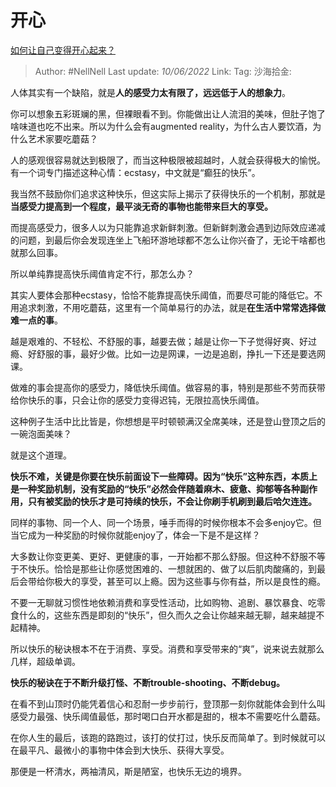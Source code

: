 # 开心

[如何让自己变得开心起来？](https://www.zhihu.com/question/20657503/answer/2554785917)

> Author: #NellNell
> Last update: *10/06/2022*
> Link:
> Tag:
> 沙海拾金:

人体其实有一个缺陷，就是**人的感受力太有限了，远远低于人的想象力**。

你可以想象五彩斑斓的黑，但裸眼看不到。你能做出让人流泪的美味，但肚子饱了啥味道也吃不出来。所以为什么会有augmented reality，为什么古人要饮酒，为什么艺术家要吃蘑菇？

人的感观很容易就达到极限了，而当这种极限被超越时，人就会获得极大的愉悦。有一个词专门描述这种心情：ecstasy，中文就是“癫狂的快乐”。

我当然不鼓励你们追求这种快乐，但这实际上揭示了获得快乐的一个机制，那就是**当感受力提高到一个程度，最平淡无奇的事物也能带来巨大的享受。**

而提高感受力，很多人以为只能靠追求新鲜刺激。但新鲜刺激会遇到边际效应递减的问题，到最后你会发现连坐上飞船环游地球都不怎么让你兴奋了，无论干啥都也就那么回事。

所以单纯靠提高快乐阈值肯定不行，那怎么办？

其实人要体会那种ecstasy，恰恰不能靠提高快乐阈值，而要尽可能的降低它。不用追求刺激，不用吃蘑菇，这里有一个简单易行的办法，就是**在生活中常常选择做难一点的事**。

越是艰难的、不轻松、不舒服的事，越要去做；越是让你一下子觉得好爽、好过瘾、好舒服的事，最好少做。比如一边是网课，一边是追剧，挣扎一下还是要选网课。

做难的事会提高你的感受力，降低快乐阈值。做容易的事，特别是那些不劳而获带给你快乐的事，只会让你的感受力变得迟钝，无限拉高快乐阈值。

这种例子生活中比比皆是，你想想是平时顿顿满汉全席美味，还是登山登顶之后的一碗泡面美味？

就是这个道理。

**快乐不难，关键是你要在快乐前面设下一些障碍。因为“快乐”这种东西，本质上是一种奖励机制，没有奖励的“快乐”必然会伴随着麻木、疲惫、抑郁等各种副作用，只有被奖励的快乐才是可持续的快乐，不会让你刷手机刷到最后哈欠连连。**

同样的事物、同一个人、同一个场景，唾手而得的时候你根本不会多enjoy它。但当它成为一种奖励的时候你就能enjoy了，体会一下是不是这样？

大多数让你变更美、更好、更健康的事，一开始都不那么舒服。但这种不舒服不等于不快乐。恰恰是那些让你感觉困难的、一想就困的、做了以后肌肉酸痛的，到最后会带给你极大的享受，甚至可以上瘾。因为这些事与你有益，所以是良性的瘾。

不要一无聊就习惯性地依赖消费和享受性活动，比如购物、追剧、暴饮暴食、吃零食什么的，这些东西是即刻的“快乐”，但久而久之会让你越来越无聊，越来越提不起精神。

所以快乐的秘诀根本不在于消费、享受。消费和享受带来的“爽”，说来说去就那么几样，超级单调。

**快乐的秘诀在于不断升级打怪、不断trouble-shooting、不断debug。**

在看不到山顶时仍能凭着信心和忍耐一步步前行，登顶那一刻你就能体会到什么叫感受力最强、快乐阈值最低，那时喝口白开水都是甜的，根本不需要吃什么蘑菇。

在你人生的最后，该跑的路跑过，该打的仗打过，快乐反而简单了。到时候就可以在最平凡、最微小的事物中体会到大快乐、获得大享受。

那便是一杯清水，两袖清风，斯是陋室，也快乐无边的境界。
